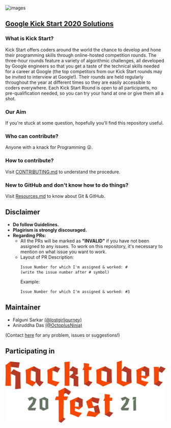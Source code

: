 ![images](assets/kickstart.jpg)

## [Google Kick Start 2020 Solutions](https://github.com/BlankCoders/GoogleKickStart2020_Solutions)

### What is Kick Start?
Kick Start offers coders around the world the chance to develop and hone their programming skills through online-hosted competition rounds. The three-hour rounds feature a variety of algorithmic challenges, all developed by Google engineers so that you get a taste of the technical skills needed for a career at Google (the top competitors from our Kick Start rounds may be invited to interview at Google!). Their rounds are held regularly throughout the year at different times so they are easily accessible to coders everywhere. Each Kick Start Round is open to all participants, no pre-qualification needed, so you can try your hand at one or give them all a shot. 

### Our Aim
If you're stuck at some question, hopefully you'll find this repository useful.

### Who can contribute?
Anyone with a knack for Programming 😜.

### How to contribute?
Visit [CONTRIBUTING.md](https://github.com/BlankCoders/GoogleKickStart2020_Solutions/blob/master/CONTRIBUTING.md) to understand the procedure.

### New to GitHub and don't know how to do things?
Visit [Resources.md](https://github.com/BlankCoders/GoogleKickStart2020_Solutions/blob/master/Resources.md) to know about Git & GitHub.

## Disclaimer
- **Do follow Guidelines.**
- **Plagirism is strongly discouraged.**
- **Regarding PRs:**
    - All the PRs will be marked as **"INVALID"** if you have not been assigned to any issues. To work on this repository, it's necessary to mention on what issue you want to work.  
    - Layout of PR Description:
      ```
      Issue Number for which I'm assigned & worked: #
      (write the issue number after # symbol)
      ```
      Example:
      ```
      Issue Number for which I'm assigned & worked: #3
      ```
      
## Maintainer
- Falguni Sarkar [(@lostgirljourney)](https://github.com/lostgirljourney)
- Aniruddha Das [(@OctoplusNinja)](https://github.com/OctoplusNinja)

(Contact [here](https://github.com/BlankCoders/GoogleKickStart2020_Solutions/discussions/96) for any problem, issues or suggestions!)

## Participating in
![images](assets/hacktoberfest.svg)
